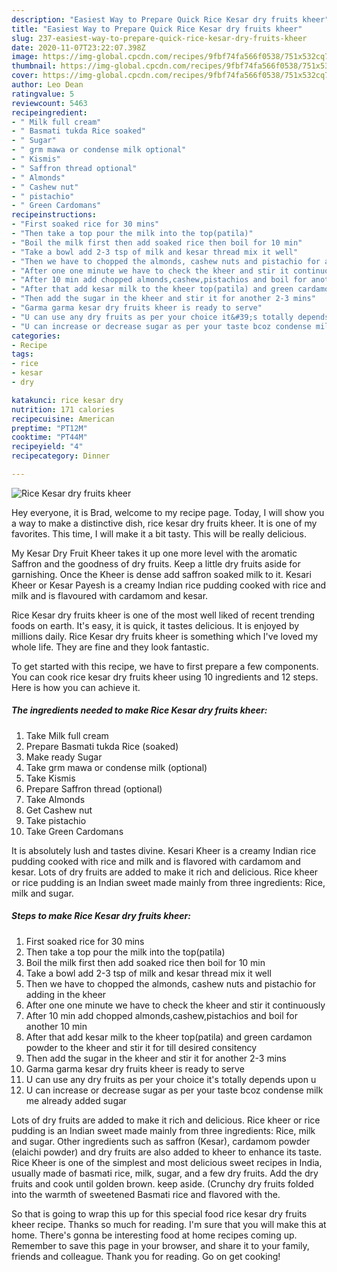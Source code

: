 ```yaml
---
description: "Easiest Way to Prepare Quick Rice Kesar dry fruits kheer"
title: "Easiest Way to Prepare Quick Rice Kesar dry fruits kheer"
slug: 237-easiest-way-to-prepare-quick-rice-kesar-dry-fruits-kheer
date: 2020-11-07T23:22:07.398Z
image: https://img-global.cpcdn.com/recipes/9fbf74fa566f0538/751x532cq70/rice-kesar-dry-fruits-kheer-recipe-main-photo.jpg
thumbnail: https://img-global.cpcdn.com/recipes/9fbf74fa566f0538/751x532cq70/rice-kesar-dry-fruits-kheer-recipe-main-photo.jpg
cover: https://img-global.cpcdn.com/recipes/9fbf74fa566f0538/751x532cq70/rice-kesar-dry-fruits-kheer-recipe-main-photo.jpg
author: Leo Dean
ratingvalue: 5
reviewcount: 5463
recipeingredient:
- " Milk full cream"
- " Basmati tukda Rice soaked"
- " Sugar"
- " grm mawa or condense milk optional"
- " Kismis"
- " Saffron thread optional"
- " Almonds"
- " Cashew nut"
- " pistachio"
- " Green Cardomans"
recipeinstructions:
- "First soaked rice for 30 mins"
- "Then take a top pour the milk into the top(patila)"
- "Boil the milk first then add soaked rice then boil for 10 min"
- "Take a bowl add 2-3 tsp of milk and kesar thread mix it well"
- "Then we have to chopped the almonds, cashew nuts and pistachio for adding in the kheer"
- "After one one minute we have to check the kheer and stir it continuously"
- "After 10 min add chopped almonds,cashew,pistachios and boil for another 10 min"
- "After that add kesar milk to the kheer top(patila) and green cardamon powder to the kheer and stir it for till desired consitency"
- "Then add the sugar in the kheer and stir it for another 2-3 mins"
- "Garma garma kesar dry fruits kheer is ready to serve"
- "U can use any dry fruits as per your choice it&#39;s totally depends upon u"
- "U can increase or decrease sugar as per your taste bcoz condense milk me already added sugar"
categories:
- Recipe
tags:
- rice
- kesar
- dry

katakunci: rice kesar dry 
nutrition: 171 calories
recipecuisine: American
preptime: "PT12M"
cooktime: "PT44M"
recipeyield: "4"
recipecategory: Dinner

---
```



![Rice Kesar dry fruits kheer](https://img-global.cpcdn.com/recipes/9fbf74fa566f0538/751x532cq70/rice-kesar-dry-fruits-kheer-recipe-main-photo.jpg)

Hey everyone, it is Brad, welcome to my recipe page. Today, I will show you a way to make a distinctive dish, rice kesar dry fruits kheer. It is one of my favorites. This time, I will make it a bit tasty. This will be really delicious.

My Kesar Dry Fruit Kheer takes it up one more level with the aromatic Saffron and the goodness of dry fruits. Keep a little dry fruits aside for garnishing. Once the Kheer is dense add saffron soaked milk to it. Kesari Kheer or Kesar Payesh is a creamy Indian rice pudding cooked with rice and milk and is flavoured with cardamom and kesar.

Rice Kesar dry fruits kheer is one of the most well liked of recent trending foods on earth. It's easy, it is quick, it tastes delicious. It is enjoyed by millions daily. Rice Kesar dry fruits kheer is something which I've loved my whole life. They are fine and they look fantastic.


To get started with this recipe, we have to first prepare a few components. You can cook rice kesar dry fruits kheer using 10 ingredients and 12 steps. Here is how you can achieve it.

<!--inarticleads1-->

##### The ingredients needed to make Rice Kesar dry fruits kheer:

1. Take  Milk full cream
1. Prepare  Basmati tukda Rice (soaked)
1. Make ready  Sugar
1. Take  grm mawa or condense milk (optional)
1. Take  Kismis
1. Prepare  Saffron thread (optional)
1. Take  Almonds
1. Get  Cashew nut
1. Take  pistachio
1. Take  Green Cardomans


It is absolutely lush and tastes divine. Kesari Kheer is a creamy Indian rice pudding cooked with rice and milk and is flavored with cardamom and kesar. Lots of dry fruits are added to make it rich and delicious. Rice kheer or rice pudding is an Indian sweet made mainly from three ingredients: Rice, milk and sugar. 

<!--inarticleads2-->

##### Steps to make Rice Kesar dry fruits kheer:

1. First soaked rice for 30 mins
1. Then take a top pour the milk into the top(patila)
1. Boil the milk first then add soaked rice then boil for 10 min
1. Take a bowl add 2-3 tsp of milk and kesar thread mix it well
1. Then we have to chopped the almonds, cashew nuts and pistachio for adding in the kheer
1. After one one minute we have to check the kheer and stir it continuously
1. After 10 min add chopped almonds,cashew,pistachios and boil for another 10 min
1. After that add kesar milk to the kheer top(patila) and green cardamon powder to the kheer and stir it for till desired consitency
1. Then add the sugar in the kheer and stir it for another 2-3 mins
1. Garma garma kesar dry fruits kheer is ready to serve
1. U can use any dry fruits as per your choice it&#39;s totally depends upon u
1. U can increase or decrease sugar as per your taste bcoz condense milk me already added sugar


Lots of dry fruits are added to make it rich and delicious. Rice kheer or rice pudding is an Indian sweet made mainly from three ingredients: Rice, milk and sugar. Other ingredients such as saffron (Kesar), cardamom powder (elaichi powder) and dry fruits are also added to kheer to enhance its taste. Rice Kheer is one of the simplest and most delicious sweet recipes in India, usually made of basmati rice, milk, sugar, and a few dry fruits. Add the dry fruits and cook until golden brown. keep aside. (Crunchy dry fruits folded into the warmth of sweetened Basmati rice and flavored with the. 

So that is going to wrap this up for this special food rice kesar dry fruits kheer recipe. Thanks so much for reading. I'm sure that you will make this at home. There's gonna be interesting food at home recipes coming up. Remember to save this page in your browser, and share it to your family, friends and colleague. Thank you for reading. Go on get cooking!
